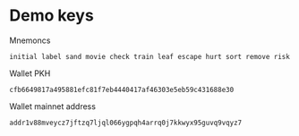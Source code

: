# Demo keys

Mnemoncs

```shell
initial label sand movie check train leaf escape hurt sort remove risk
```

Wallet PKH

```shell
cfb6649817a495881efc81f7eb4440417af46303e5eb59c431688e30
```

Wallet mainnet address

```shell
addr1v88mveycz7jftzq7ljql066ygpqh4arrq0j7kkwyx95guvq9vqyz7
```
